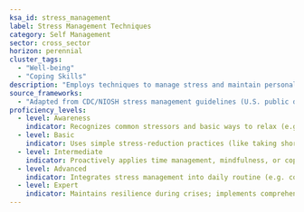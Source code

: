 ```yaml
---
ksa_id: stress_management
label: Stress Management Techniques
category: Self Management
sector: cross_sector
horizon: perennial
cluster_tags:
  - "Well-being"
  - "Coping Skills"
description: "Employs techniques to manage stress and maintain personal well-being and performance under pressure."
source_frameworks:
  - "Adapted from CDC/NIOSH stress management guidelines (U.S. public domain)"
proficiency_levels:
  - level: Awareness
    indicator: Recognizes common stressors and basic ways to relax (e.g. deep breathing).
  - level: Basic
    indicator: Uses simple stress-reduction practices (like taking short breaks or exercise) to recover from routine work stress.
  - level: Intermediate
    indicator: Proactively applies time management, mindfulness, or coping strategies during busy periods to remain effective.
  - level: Advanced
    indicator: Integrates stress management into daily routine (e.g. consistent exercise, structured reflection) and helps teammates with stress-reduction tips.
  - level: Expert
    indicator: Maintains resilience during crises; implements comprehensive wellness programs or training for others on managing stress.
---
```

